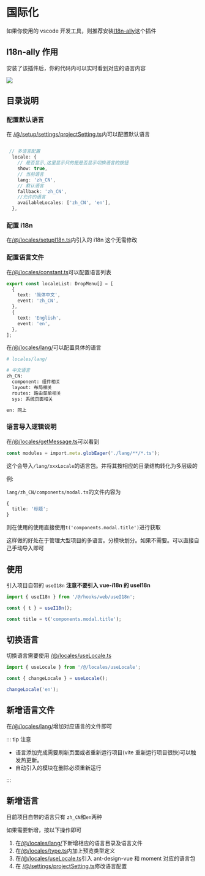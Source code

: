 # 国际化

如果你使用的 vscode 开发工具，则推荐安装[I18n-ally](https://marketplace.visualstudio.com/items?itemName=antfu.i18n-ally)这个插件

## I18n-ally 作用

安装了该插件后，你的代码内可以实时看到对应的语言内容

[![](/img/i18n/index.png)](https://github.com/vbenjs/static/blob/main/doc/i18n.png)

## 目录说明

### 配置默认语言

在 [/@/setup/settings/projectSetting.ts](https://github.com/anncwb/vue-vben-admin/tree/main/src/settings/projectSetting.ts)内可以配置默认语言

```ts

 // 多语言配置
  locale: {
    // 是否显示,这里显示只的是是否显示切换语言的按钮
    show: true,
    // 当前语言
    lang: 'zh_CN',
    // 默认语言
    fallback: 'zh_CN',
    //允许的语言
    availableLocales: ['zh_CN', 'en'],
  },

```

### 配置 i18n

在[/@/locales/setupI18n.ts](https://github.com/anncwb/vue-vben-admin/tree/main/src/locales/setupI18n.ts)内引入的 i18n 这个无需修改

### 配置语言文件

在[/@/locales/constant.ts](https://github.com/anncwb/vue-vben-admin/tree/main/src/locales/constant.ts)可以配置语言列表

```ts
export const localeList: DropMenu[] = [
  {
    text: '简体中文',
    event: 'zh_CN',
  },
  {
    text: 'English',
    event: 'en',
  },
];
```

在[/@/locales/lang/](https://github.com/anncwb/vue-vben-admin/tree/main/src/locales/lang)可以配置具体的语言

```bash
# locales/lang/

# 中文语言
zh_CN:
  component: 组件相关
  layout: 布局相关
  routes: 路由菜单相关
  sys: 系统页面相关

en: 同上

```

### 语言导入逻辑说明

在[/@/locales/getMessage.ts](https://github.com/anncwb/vue-vben-admin/tree/main/src/locales/getMessage.ts)可以看到

```ts
const modules = import.meta.globEager('./lang/**/*.ts');
```

这个会导入`/lang/xxxLocale`的语言包。并将其按相应的目录结构转化为多层级的

例:

`lang/zh_CN/components/modal.ts`的文件内容为

```ts
{
  title: '标题';
}
```

则在使用的使用直接使用`t('components.modal.title')`进行获取

这样做的好处在于管理大型项目的多语言。分模块划分。如果不需要。可以直接自己手动导入即可

## 使用

引入项目自带的 `useI18n` **注意不要引入 vue-i18n 的 useI18n**

```ts
import { useI18n } from '/@/hooks/web/useI18n';

const { t } = useI18n();

const title = t('components.modal.title');
```

## 切换语言

切换语言需要使用 [/@/locales/useLocale.ts](https://github.com/anncwb/vue-vben-admin/tree/main/src/locales/useLocale.ts)

```ts
import { useLocale } from '/@/locales/useLocale';

const { changeLocale } = useLocale();

changeLocale('en');
```

## 新增语言文件

在[/@/locales/lang/](https://github.com/anncwb/vue-vben-admin/tree/main/src/locales/lang)增加对应语言的文件即可

::: tip 注意

- 语言添加完成需要刷新页面或者重新运行项目(vite 重新运行项目很快)可以触发热更新。
- 自动引入的模块在删除必须重新运行

:::

## 新增语言

目前项目自带的语言只有 `zh_CN`和`en`两种

如果需要新增，按以下操作即可

1. 在[/@/locales/lang/](https://github.com/anncwb/vue-vben-admin/tree/main/src/locales/lang)下新增相应的语言目录及语言文件
2. 在[/@/locales/type.ts](https://github.com/anncwb/vue-vben-admin/tree/main/src/locales/type.ts)内加上预览类型定义
3. 在[/@/locales/useLocale.ts](https://github.com/anncwb/vue-vben-admin/tree/main/src/hooks/web/useLocale.ts)引入 ant-design-vue 和 moment 对应的语言包
4. 在 [/@/settings/projectSetting.ts](https://github.com/anncwb/vue-vben-admin/tree/main/src/settings/projectSetting.ts)修改语言配置
